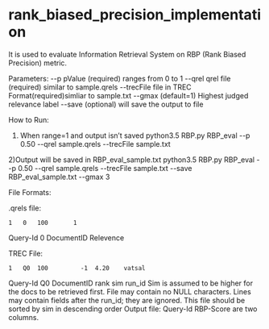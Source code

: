 ﻿# rank_biased_precision_implementation
It is used to evaluate Information Retrieval System on RBP (Rank Biased Precision) metric.

Parameters:
--p         pValue (required) ranges from 0 to 1
--qrel      qrel file (required) similar to sample.qrels
--trecFile  file in TREC Format(required)simliar to sample.txt 
--gmax     (default=1) Highest judged relevance label
--save      (optional) will save the output to file

How to Run:

1) When range=1 and output isn’t saved
python3.5 RBP.py RBP_eval --p 0.50 --qrel sample.qrels --trecFile sample.txt

2)Output will be saved in RBP_eval_sample.txt
python3.5 RBP.py RBP_eval --p 0.50 --qrel sample.qrels --trecFile sample.txt --save RBP_eval_sample.txt --gmax 3


File Formats:

.qrels file:

	1   0   100       1
Query-Id 0 DocumentID Relevence

TREC File:

	1   Q0  100         -1  4.20    vatsal
Query-Id Q0 DocumentID rank  sim     run_id
Sim is assumed to be higher for the docs to be retrieved first. 
File may contain no NULL characters. 
Lines may contain fields after the run_id; they are ignored.
This file should be sorted by sim in descending order
Output file: 
Query-Id RBP-Score  are two columns.

